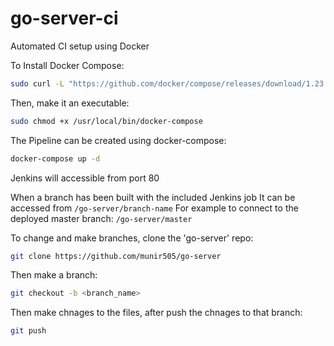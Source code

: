# go-server-ci
Automated CI setup using Docker

To Install Docker Compose:
```bash
sudo curl -L "https://github.com/docker/compose/releases/download/1.23.1/docker-compose-$(uname -s)-$(uname -m)" -o /usr/local/bin/docker-compose
```
Then, make it an executable:
```bash
sudo chmod +x /usr/local/bin/docker-compose
```
The Pipeline can be created using docker-compose:
```bash
docker-compose up -d
```
Jenkins will accessible from port 80

When a branch has been built with the included Jenkins job
It can be accessed from `/go-server/branch-name`
For example to connect to the deployed master branch:
`/go-server/master`

To change and make branches, clone the 'go-server' repo:
```bash
git clone https://github.com/munir505/go-server
```
Then make a branch:
```bash
git checkout -b <branch_name>
```
Then make chnages to the files, after push the chnages to that branch:
```bash
git push
```
